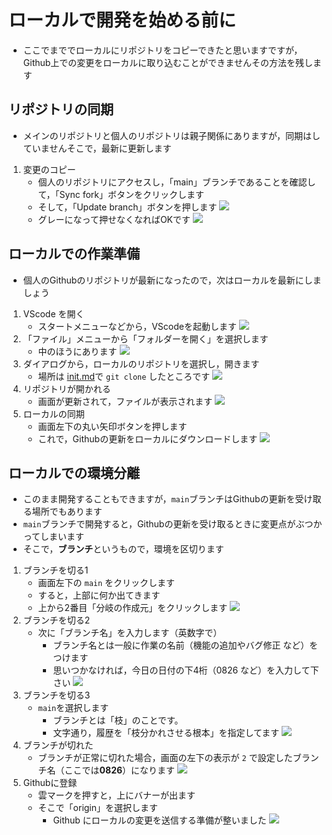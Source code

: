 # ローカルで開発を始める前に

- ここでまででローカルにリポジトリをコピーできたと思いますですが，Github上での変更をローカルに取り込むことができませんその方法を残します

## リポジトリの同期
- メインのリポジトリと個人のリポジトリは親子関係にありますが，同期はしていませんそこで，最新に更新します
1. 変更のコピー
   - 個人のリポジトリにアクセスし，「main」ブランチであることを確認して，「Sync fork」ボタンをクリックします
   - そして，「Update branch」ボタンを押します
   ![](./img/s1.png)
   - グレーになって押せなくなればOKです
   ![](./img/s2.png)
    
    
## ローカルでの作業準備
- 個人のGithubのリポジトリが最新になったので，次はローカルを最新にしましょう
1. VScode を開く
   - スタートメニューなどから，VScodeを起動します
   ![](./img/v1.png)
2. 「ファイル」メニューから「フォルダーを開く」を選択します
   - 中のほうにあります
   ![](./img/v2.png)
3. ダイアログから，ローカルのリポジトリを選択し，開きます
   - 場所は [init.md](./init.md)で `git clone` したところです
   ![](./img/v3.png)
4. リポジトリが開かれる
   - 画面が更新されて，ファイルが表示されます
   ![](./img/v4.png)
5. ローカルの同期
   - 画面左下の丸い矢印ボタンを押します
   - これで，Githubの更新をローカルにダウンロードします
   ![](./img/v5.png)
     
## ローカルでの環境分離
- このまま開発することもできますが，`main`ブランチはGithubの更新を受け取る場所でもあります
- `main`ブランチで開発すると，Githubの更新を受け取るときに変更点がぶつかってしまいます
- そこで，**ブランチ**というもので，環境を区切ります
1. ブランチを切る1
   - 画面左下の `main` をクリックします
   - すると，上部に何か出てきます
   - 上から2番目「分岐の作成元」をクリックします
   ![](./img/b1.png)
2. ブランチを切る2
   - 次に「ブランチ名」を入力します（英数字で）
     - ブランチ名とは一般に作業の名前（機能の追加やバグ修正 など）をつけます
     - 思いつかなければ，今日の日付の下4桁（0826 など）を入力して下さい
   ![](./img/b2.png)
3. ブランチを切る3
   - `main`を選択します
     - ブランチとは「枝」のことです。
     - 文字通り，履歴を「枝分かれさせる根本」を指定してます
   ![](./img/b3.png)
4. ブランチが切れた
   - ブランチが正常に切れた場合，画面の左下の表示が `2` で設定したブランチ名（ここでは**0826**）になります
   ![](./img/b4.png)
5. Githubに登録
   - 雲マークを押すと，上にバナーが出ます
   - そこで「origin」を選択します
     - Github にローカルの変更を送信する準備が整いました
   ![](./img/b5.png)
